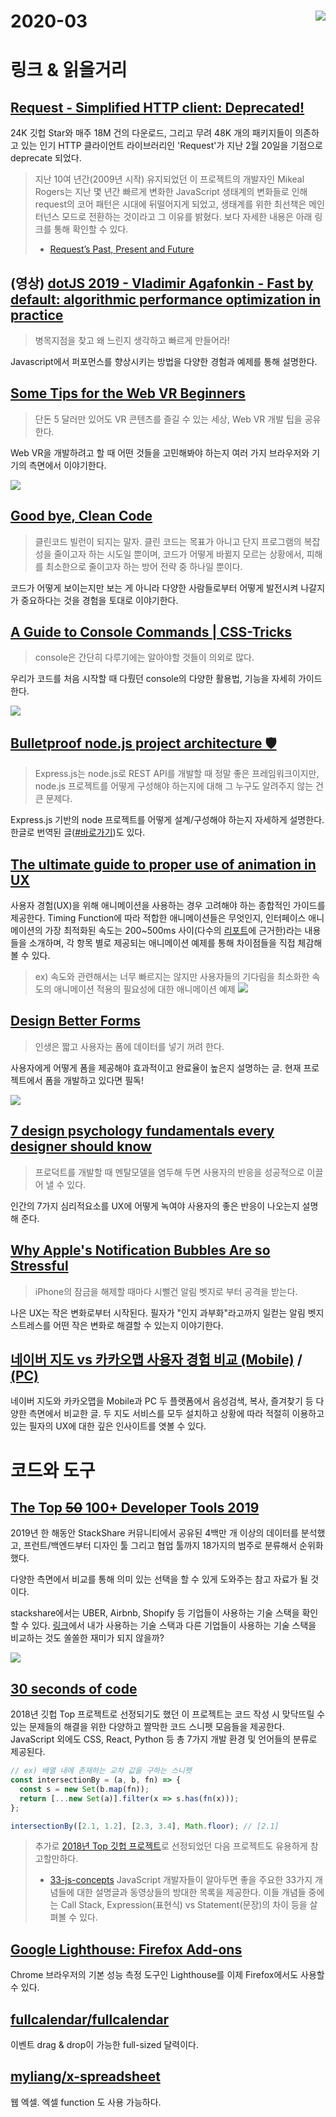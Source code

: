 # 2020-03 <img src=https://hits.dwyl.com/naver/fe-news/2020-03.svg align=right>

# 링크 & 읽을거리

## [Request - Simplified HTTP client: Deprecated!](https://github.com/request/request#deprecated)
24K 깃헙 Star와 매주 18M 건의 다운로드, 그리고 무려 48K 개의 패키지들이 의존하고 있는 인기 HTTP 클라이언트 라이브러리인 'Request'가 지난 2월 20일을 기점으로 deprecate 되었다. 

> 지난 10여 년간(2009년 시작) 유지되었던 이 프로젝트의 개발자인 Mikeal Rogers는 지난 몇 년간 빠르게 변화한 JavaScript 생태계의 변화들로 인해 request의 코어 패턴은 시대에 뒤떨어지게 되었고, 생태계를 위한 최선책은 메인터넌스 모드로 전환하는 것이라고 그 이유를 밝혔다. 보다 자세한 내용은 아래 링크를 통해 확인할 수 있다.
> - [Request’s Past, Present and Future](https://github.com/request/request/issues/3142)


## (영상) [dotJS 2019 - Vladimir Agafonkin - Fast by default: algorithmic performance optimization in practice](https://www.youtube.com/watch?v=bwA9i6wjfhw)

> 병목지점을 찾고 왜 느린지 생각하고 빠르게 만들어라!

Javascript에서 퍼포먼스를 향상시키는 방법을 다양한 경험과 예제를 통해 설명한다.

## [Some Tips for the Web VR Beginners](https://medium.com/naver-fe-platform/some-tips-for-the-web-vr-beginners-ee12002f36bf)


> 단돈 5 달러만 있어도 VR 콘텐츠를 즐길 수 있는 세상, Web VR 개발 팁을 공유한다.

Web VR을 개발하려고 할 때 어떤 것들을 고민해봐야 하는지 여러 가지 브라우저와 기기의 측면에서 이야기한다.

<img src="https://miro.medium.com/max/903/1*S34s657idNJXe_MhAfCsSA.jpeg" />

## [Good bye, Clean Code](https://overreacted.io/goodbye-clean-code/)

> 클린코드 빌런이 되지는 말자. 클린 코드는 목표가 아니고 단지 프로그램의 복잡성을 줄이고자 하는 시도일 뿐이며, 코드가 어떻게 바뀔지 모르는 상황에서, 피해를 최소한으로 줄이고자 하는 방어 전략 중 하나일 뿐이다.

코드가 어떻게 보이는지만 보는 게 아니라 다양한 사람들로부터 어떻게 발전시켜 나갈지가 중요하다는 것을 경험을 토대로 이야기한다.

## [A Guide to Console Commands | CSS-Tricks](https://css-tricks.com/a-guide-to-console-commands/)

> console은 간단히 다루기에는 알아야할 것들이 의외로 많다.

우리가 코드를 처음 시작할 때 다뤘던 console의 다양한 활용법, 기능을 자세히 가이드한다. 

<img src="https://i0.wp.com/css-tricks.com/wp-content/uploads/2020/02/console-commands.png?fit=1200%2C600&ssl=1" />

## [Bulletproof node.js project architecture 🛡️](https://softwareontheroad.com/ideal-nodejs-project-structure/)

> Express.js는 node.js로 REST API를 개발할 때 정말 좋은 프레임워크이지만, node.js 프로젝트를 어떻게 구성해야 하는지에 대해 그 누구도 알려주지 않는 건 큰 문제다.

Express.js 기반의 node 프로젝트를 어떻게 설계/구성해야 하는지 자세하게 설명한다. 한글로 번역된 글([#바로가기](https://velog.io/@hopsprings2/%EA%B2%AC%EA%B3%A0%ED%95%9C-node.js-%ED%94%84%EB%A1%9C%EC%A0%9D%ED%8A%B8-%EC%95%84%ED%82%A4%ED%85%8D%EC%B3%90-%EC%84%A4%EA%B3%84%ED%95%98%EA%B8%B0))도 있다.

## [The ultimate guide to proper use of animation in UX](https://uxdesign.cc/the-ultimate-guide-to-proper-use-of-animation-in-ux-10bd98614fa9)

사용자 경험(UX)을 위해 애니메이션을 사용하는 경우 고려해야 하는 종합적인 가이드를 제공한다. Timing Function에 따라 적합한 애니메이션들은 무엇인지, 인터페이스 애니메이션의 가장 최적화된 속도는 200~500ms 사이(다수의 [리포트](https://valhead.com/2016/05/05/how-fast-should-your-ui-animations-be/)에 근거한)라는 내용들을 소개하며, 각 항목 별로 제공되는 애니메이션 예제를 통해 차이점들을 직접 체감해 볼 수 있다.

> ex) 속도와 관련해서는 너무 빠르지는 않지만 사용자들의 기다림을 최소화한 속도의 애니메이션 적용의 필요성에 대한 애니메이션 예제
![](https://miro.medium.com/max/3840/1*SYWUDqw9jPF4Q--MWqisVg.gif)

## [Design Better Forms](https://uxdesign.cc/design-better-forms-96fadca0f49c)

> 인생은 짧고 사용자는 폼에 데이터를 넣기 꺼려 한다.

사용자에게 어떻게 폼을 제공해야 효과적이고 완료율이 높은지 설명하는 글. 현재 프로젝트에서 폼을 개발하고 있다면 필독!

<img src="https://miro.medium.com/max/2775/1*l4VyOkEhRgtnxf1mMTL1EQ.png" />

## [7 design psychology fundamentals every designer should know](https://uxdesign.cc/7-design-psychologies-every-designer-should-know-d01a1becd961)

> 프로덕트를 개발할 때 멘탈모델을 염두해 두면 사용자의 반응을 성공적으로 이끌어 낼 수 있다.

인간의 7가지 심리적요소를 UX에 어떻게 녹여야 사용자의 좋은 반응이 나오는지 설명해 준다.

## [Why Apple's Notification Bubbles Are so Stressful](https://onezero.medium.com/why-apples-notification-bubbles-are-so-stressful-65a544e51f10)

> iPhone의 잠금을 해제할 때마다 시뻘건 알림 벳지로 부터 공격을 받는다.

나은 UX는 작은 변화로부터 시작된다. 필자가 "인지 과부화"라고까지 일컫는 알림 벳지 스트레스를 어떤 작은 변화로 해결할 수 있는지 이야기한다.

## [네이버 지도 vs 카카오맵 사용자 경험 비교 (Mobile)](https://brunch.co.kr/@sijin90/50) / [(PC)](https://brunch.co.kr/@sijin90/49)
네이버 지도와 카카오맵을 Mobile과 PC 두 플랫폼에서 음성검색, 복사, 즐겨찾기 등 다양한 측면에서 비교한 글.
두 지도 서비스를 모두 설치하고 상황에 따라 적절히 이용하고 있는 필자의 UX에 대한 깊은 인사이트를 엿볼 수 있다. 


# 코드와 도구

## [The Top ~~50~~ 100+ Developer Tools 2019](https://stackshare.io/posts/top-developer-tools-2019)
2019년 한 해동안 StackShare 커뮤니티에서 공유된 4백만 개 이상의 데이터를 분석했고, 프런트/백엔드부터 디자인 툴 그리고 협업 툴까지 18가지의 범주로 분류해서 순위화했다.

다양한 측면에서 비교를 통해 의미 있는 선택을 할 수 있게 도와주는 참고 자료가 될 것이다. 

stackshare에서는 UBER, Airbnb, Shopify 등 기업들이 사용하는 기술 스택을 확인할 수 있다. [링크](https://stackshare.io/stacks)에서 내가 사용하는 기술 스택과 다른 기업들이 사용하는 기술 스택을 비교하는 것도 쏠쏠한 재미가 되지 않을까?

<img src="https://img.stackshare.io/featured_posts/stackshare-top-50-developer-tools-awards-2019.png" />

## [30 seconds of code](https://www.30secondsofcode.org/)
2018년 깃헙 Top 프로젝트로 선정되기도 했던 이 프로젝트는 코드 작성 시 맞닥뜨릴 수 있는 문제들의 해결을 위한 다양하고 짤막한 코드 스니펫 모음들을 제공한다. JavaScript 외에도 CSS, React, Python 등 총 7가지 개발 환경 및 언어들의 분류로 제공된다.

```js
// ex) 배열 내에 존재하는 교차 값을 구하는 스니펫
const intersectionBy = (a, b, fn) => {
  const s = new Set(b.map(fn));
  return [...new Set(a)].filter(x => s.has(fn(x)));
};

intersectionBy([2.1, 1.2], [2.3, 3.4], Math.floor); // [2.1]
```

> 추가로 [2018년 Top 깃헙 프로젝트](https://github.blog/2018-12-13-new-open-source-projects/#top-projects-of-2018)로 선정되었던 다음 프로젝트도 유용하게 참고할만하다.
> - [33-js-concepts](https://github.com/leonardomso/33-js-concepts)
>   JavaScript 개발자들이 알아두면 좋을 주요한 33가지 개념들에 대한 설명글과 동영상들의 방대한 목록을 제공한다.  이들 개념들 중에는 Call Stack, Expression(표현식) vs Statement(문장)의 차이 등을 살펴볼 수 있다.

## [Google Lighthouse: Firefox Add-ons](https://addons.mozilla.org/en-US/firefox/addon/google-lighthouse/)

Chrome 브라우저의 기본 성능 측정 도구인 Lighthouse를 이제 Firefox에서도 사용할 수 있다.

## [fullcalendar/fullcalendar](https://github.com/fullcalendar/fullcalendar)

이벤트 drag & drop이 가능한 full-sized 달력이다.

## [myliang/x-spreadsheet](https://github.com/myliang/x-spreadsheet)

웹 엑셀. 엑셀 function 도 사용 가능하다.
